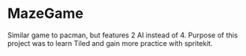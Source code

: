 # MazeGame

Similar game to pacman, but features 2 AI instead of 4.
Purpose of this project was to learn Tiled and gain more practice with spritekit.
